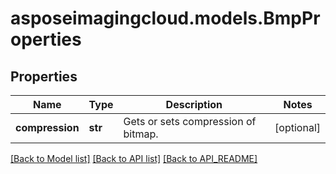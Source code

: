 # asposeimagingcloud.models.BmpProperties

## Properties
Name | Type | Description | Notes
------------ | ------------- | ------------- | -------------
**compression** | **str** | Gets or sets compression of bitmap. | [optional] 

[[Back to Model list]](API_README.md#documentation-for-models) [[Back to API list]](API_README.md#documentation-for-api-endpoints) [[Back to API_README]](API_README.md)


